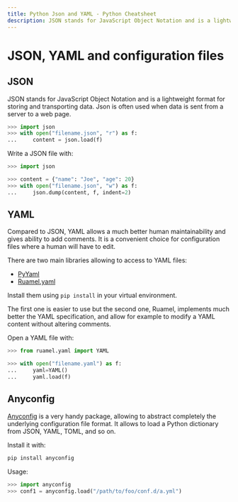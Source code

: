 ```yaml
---
title: Python Json and YAML - Python Cheatsheet
description: JSON stands for JavaScript Object Notation and is a lightweight format for storing and transporting data. Json is often used when data is sent from a server to a web page.
---
```


# JSON, YAML and configuration files

## JSON

JSON stands for JavaScript Object Notation and is a lightweight format for storing and transporting data. Json is often used when data is sent from a server to a web page.

```python
>>> import json
>>> with open("filename.json", "r") as f:
...     content = json.load(f)
```

Write a JSON file with:

```python
>>> import json

>>> content = {"name": "Joe", "age": 20}
>>> with open("filename.json", "w") as f:
...     json.dump(content, f, indent=2)
```

## YAML

Compared to JSON, YAML allows a much better human maintainability and gives ability to add comments. It is a convenient choice for configuration files where a human will have to edit.

There are two main libraries allowing to access to YAML files:

- [PyYaml](https://pypi.python.org/pypi/PyYAML)
- [Ruamel.yaml](https://pypi.python.org/pypi/ruamel.yaml)

Install them using `pip install` in your virtual environment.

The first one is easier to use but the second one, Ruamel, implements much better the YAML
specification, and allow for example to modify a YAML content without altering comments.

Open a YAML file with:

```python
>>> from ruamel.yaml import YAML

>>> with open("filename.yaml") as f:
...     yaml=YAML()
...     yaml.load(f)
```

## Anyconfig

[Anyconfig](https://pypi.python.org/pypi/anyconfig) is a very handy package, allowing to abstract completely the underlying configuration file format. It allows to load a Python dictionary from JSON, YAML, TOML, and so on.

Install it with:

```bash
pip install anyconfig
```

Usage:

```python
>>> import anyconfig
>>> conf1 = anyconfig.load("/path/to/foo/conf.d/a.yml")
```

